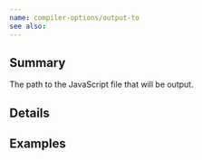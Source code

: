 ```yaml
---
name: compiler-options/output-to
see also:
---
```


## Summary

The path to the JavaScript file that will be output.

## Details

## Examples
